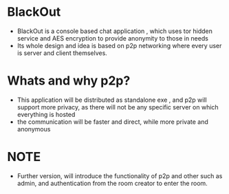 # BlackOut
- BlackOut is a console based chat application , which uses tor hidden service and AES encryption to provide anonymity to those in needs
- Its whole design and idea is based on p2p networking where every user is server and client themselves.

# Whats and why p2p?
- This application will be distributed as standalone exe , and p2p will support more privacy, as there will not be any specific server on which everything is hosted
- the communication will be faster and direct, while more private and anonymous

# NOTE
- Further version, will introduce the functionality of p2p and other such as admin, and authentication from the room creator to enter the room.
 
